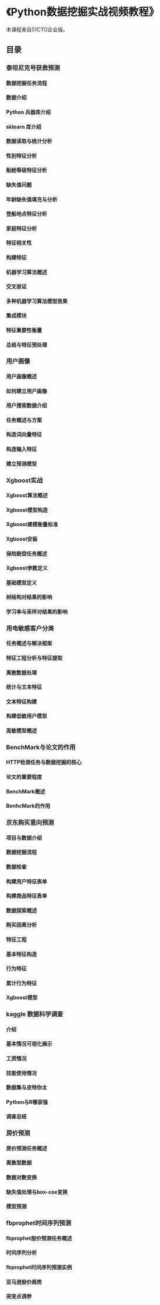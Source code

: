 # 《Python数据挖掘实战视频教程》

  本课程来自51CTO企业版。
  
 ## 目录
 ### 泰坦尼克号获救预测
 #### 数据挖掘任务流程
 #### 数据介绍
 #### Python 兵器库介绍
 #### sklearn 库介绍
 #### 数据读取与统计分析
 #### 性别特征分析
 #### 船舱等级特征分析
 #### 缺失值问题
 #### 年龄缺失值填充与分析
 #### 登船地点特征分析
 #### 家庭特征分析
 #### 特征相关性
 #### 构建特征
 #### 机器学习算法概述
 #### 交叉验证
 #### 多种机器学习算法模型效果
 #### 集成模块
 #### 特征重要性衡量
 #### 总结与特征预处理
 ### 用户画像
 #### 用户画像概述
 #### 如何建立用户画像
 #### 用户搜索数据介绍
 #### 任务概述与方案
 #### 构造词向量特征
 #### 构造输入特征
 #### 建立预测模型
 ### Xgboost实战
 #### Xgboost算法概述
 #### Xgboost模型构造
 #### Xgboost建模衡量标准
 #### Xgboost安装
 #### 保险赔偿任务概述
 #### Xgboost参数定义
 #### 基础模型定义
 #### 树结构对结果的影响
 #### 学习率与采样对结果的影响
 ### 用电敏感客户分类
 #### 任务概述与解决框架
 #### 特征工程分析与特征提取
 #### 离散数据处理
 #### 统计与文本特征
 #### 文本特征构建
 #### 构建低敏用户模型
 #### 高敏模型概述
 ### BenchMark与论文的作用
 #### HTTP检测任务与数据挖掘的核心
 #### 论文的重要程度
 #### BenchMark概述
 #### BenhcMark的作用
 ### 京东购买意向预测
 #### 项目与数据介绍
 #### 数据挖掘流程
 #### 数据检查
 #### 构建用户特征表单
 #### 构建商品特征表单
 #### 数据探索概述
 #### 购买因素分析
 #### 特征工程
 #### 基本特征构造
 #### 行为特征
 #### 累计行为特征
 #### Xgboost模型
 ### kaggle 数据科学调查
 #### 介绍
 #### 基本情况可视化展示
 #### 工资情况
 #### 技能使用情况
 #### 数据集与皮特你太
 #### Python与R哪家强
 #### 调查总结
 ### 房价预测
 #### 房价预测任务概述
 #### 离散型数据
 #### 数据对数变换
 #### 缺失值处理与box-cox变换
 #### 模型预测
 ### fbprophet时间序列预测
 #### fbprophet股价预测任务概述
 #### 时间序列分析
 #### fbprophet时间序列预测实例
 #### 亚马逊股价趋势
 #### 突变点调参
 

